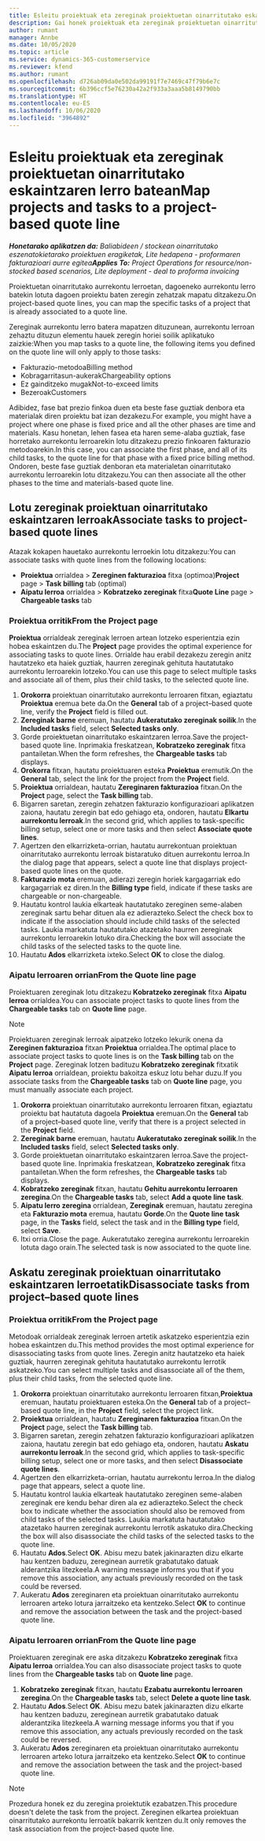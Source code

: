 ```yaml
---
title: Esleitu proiektuak eta zereginak proiektuetan oinarritutako eskaintzaren lerro batean
description: Gai honek proiektuak eta zereginak proiektuetan oinarritutako ataza lerro batera mapatzeko moduari buruzko informazioa eskaintzen du.
author: rumant
manager: Annbe
ms.date: 10/05/2020
ms.topic: article
ms.service: dynamics-365-customerservice
ms.reviewer: kfend
ms.author: rumant
ms.openlocfilehash: d726ab09da0e502da99191f7e7469c47f79b6e7c
ms.sourcegitcommit: 6b396ccf5e76230a42a2f933a3aaa5b8149790bb
ms.translationtype: HT
ms.contentlocale: eu-ES
ms.lasthandoff: 10/06/2020
ms.locfileid: "3964892"
---
```

# <a name="map-projects-and-tasks-to-a-project-based-quote-line"></a><span data-ttu-id="8eef3-103">Esleitu proiektuak eta zereginak proiektuetan oinarritutako eskaintzaren lerro batean</span><span class="sxs-lookup"><span data-stu-id="8eef3-103">Map projects and tasks to a project-based quote line</span></span>

<span data-ttu-id="8eef3-104">_**Honetarako aplikatzen da:** Baliabideen / stockean oinarritutako eszenatokietarako proiektuen eragiketak, Lite hedapena - proformaren fakturazioari aurre egitea_</span><span class="sxs-lookup"><span data-stu-id="8eef3-104">_**Applies To:** Project Operations for resource/non-stocked based scenarios, Lite deployment - deal to proforma invoicing_</span></span>

<span data-ttu-id="8eef3-105">Proiektuetan oinarritutako aurrekontu lerroetan, dagoeneko aurrekontu lerro batekin lotuta dagoen proiektu baten zeregin zehatzak mapatu ditzakezu.</span><span class="sxs-lookup"><span data-stu-id="8eef3-105">On project-based quote lines, you can map the specific tasks of a project that is already associated to a quote line.</span></span>

<span data-ttu-id="8eef3-106">Zereginak aurrekontu lerro batera mapatzen dituzunean, aurrekontu lerroan zehaztu dituzun elementu hauek zeregin horiei soilik aplikatuko zaizkie:</span><span class="sxs-lookup"><span data-stu-id="8eef3-106">When you map tasks to a quote line, the following items you defined on the quote line will only apply to those tasks:</span></span>

- <span data-ttu-id="8eef3-107">Fakturazio-metodoa</span><span class="sxs-lookup"><span data-stu-id="8eef3-107">Billing method</span></span>
- <span data-ttu-id="8eef3-108">Kobragarritasun-aukerak</span><span class="sxs-lookup"><span data-stu-id="8eef3-108">Chargeability options</span></span>
- <span data-ttu-id="8eef3-109">Ez gainditzeko mugak</span><span class="sxs-lookup"><span data-stu-id="8eef3-109">Not-to-exceed limits</span></span>
- <span data-ttu-id="8eef3-110">Bezeroak</span><span class="sxs-lookup"><span data-stu-id="8eef3-110">Customers</span></span>

<span data-ttu-id="8eef3-111">Adibidez, fase bat prezio finkoa duen eta beste fase guztiak denbora eta materialak diren proiektu bat izan dezakezu.</span><span class="sxs-lookup"><span data-stu-id="8eef3-111">For example, you might have a project where one phase is fixed price and all the other phases are time and materials.</span></span> <span data-ttu-id="8eef3-112">Kasu honetan, lehen fasea eta haren seme-alaba guztiak, fase horretako aurrekontu lerroarekin lotu ditzakezu prezio finkoaren fakturazio metodoarekin.</span><span class="sxs-lookup"><span data-stu-id="8eef3-112">In this case, you can associate the first phase, and all of its child tasks, to the quote line for that phase with a fixed price billing method.</span></span> <span data-ttu-id="8eef3-113">Ondoren, beste fase guztiak denboran eta materialetan oinarritutako aurrekontu lerroarekin lotu ditzakezu.</span><span class="sxs-lookup"><span data-stu-id="8eef3-113">You can then associate all the other phases to the time and materials-based quote line.</span></span>

## <a name="associate-tasks-to-project-based-quote-lines"></a><span data-ttu-id="8eef3-114">Lotu zereginak proiektuan oinarritutako eskaintzaren lerroak</span><span class="sxs-lookup"><span data-stu-id="8eef3-114">Associate tasks to project-based quote lines</span></span>

<span data-ttu-id="8eef3-115">Atazak kokapen hauetako aurrekontu lerroekin lotu ditzakezu:</span><span class="sxs-lookup"><span data-stu-id="8eef3-115">You can associate tasks with quote lines from the following locations:</span></span>

- <span data-ttu-id="8eef3-116">**Proiektua** orrialdea > **Zereginen fakturazioa** fitxa (optimoa)</span><span class="sxs-lookup"><span data-stu-id="8eef3-116">**Project** page > **Task billing** tab (optimal)</span></span>
- <span data-ttu-id="8eef3-117">**Aipatu lerroa** orrialdea > **Kobratzeko zereginak** fitxa</span><span class="sxs-lookup"><span data-stu-id="8eef3-117">**Quote Line** page > **Chargeable tasks** tab</span></span> 

### <a name="from-the-project-page"></a><span data-ttu-id="8eef3-118">Proiektua orritik</span><span class="sxs-lookup"><span data-stu-id="8eef3-118">From the Project page</span></span>

<span data-ttu-id="8eef3-119">**Proiektua** orrialdeak zereginak lerroen artean lotzeko esperientzia ezin hobea eskaintzen du.</span><span class="sxs-lookup"><span data-stu-id="8eef3-119">The **Project** page provides the optimal experience for associating tasks to quote lines.</span></span> <span data-ttu-id="8eef3-120">Orrialde hau erabil dezakezu zeregin anitz hautatzeko eta haiek guztiak, haurren zereginak gehituta hautatutako aurrekontu lerroarekin lotzeko.</span><span class="sxs-lookup"><span data-stu-id="8eef3-120">You can use this page to select multiple tasks and associate all of them, plus their child tasks, to the selected quote line.</span></span>

1. <span data-ttu-id="8eef3-121">**Orokorra** proiektuan oinarritutako aurrekontu lerroaren fitxan, egiaztatu **Proiektua** eremua bete da.</span><span class="sxs-lookup"><span data-stu-id="8eef3-121">On the **General** tab of a project–based quote line, verify the **Project** field is filled out.</span></span>
2. <span data-ttu-id="8eef3-122">**Zereginak barne** eremuan, hautatu **Aukeratutako zereginak soilik**.</span><span class="sxs-lookup"><span data-stu-id="8eef3-122">In the **Included tasks** field, select **Selected tasks only**.</span></span>
3. <span data-ttu-id="8eef3-123">Gorde proiektuetan oinarritutako eskaintzaren lerroa.</span><span class="sxs-lookup"><span data-stu-id="8eef3-123">Save the project-based quote line.</span></span> <span data-ttu-id="8eef3-124">Inprimakia freskatzean, **Kobratzeko zereginak** fitxa pantailetan.</span><span class="sxs-lookup"><span data-stu-id="8eef3-124">When the form refreshes, the **Chargeable tasks** tab displays.</span></span>
4. <span data-ttu-id="8eef3-125">**Orokorra** fitxan, hautatu proiektuaren esteka **Proiektua** eremutik.</span><span class="sxs-lookup"><span data-stu-id="8eef3-125">On the **General** tab, select the link for the project from the **Project** field.</span></span>
5. <span data-ttu-id="8eef3-126">**Proiektua** orrialdean, hautatu **Zereginaren fakturazioa** fitxan.</span><span class="sxs-lookup"><span data-stu-id="8eef3-126">On the **Project** page, select the **Task billing** tab.</span></span>
6. <span data-ttu-id="8eef3-127">Bigarren saretan, zeregin zehatzen fakturazio konfigurazioari aplikatzen zaiona, hautatu zeregin bat edo gehiago eta, ondoren, hautatu **Elkartu aurrekontu lerroak**.</span><span class="sxs-lookup"><span data-stu-id="8eef3-127">In the second grid, which applies to task-specific billing setup, select one or more tasks and then select **Associate quote lines**.</span></span>
7. <span data-ttu-id="8eef3-128">Agertzen den elkarrizketa-orrian, hautatu aurrekontuan proiektuan oinarritutako aurrekontu lerroak bistaratuko dituen aurrekontu lerroa.</span><span class="sxs-lookup"><span data-stu-id="8eef3-128">In the dialog page that appears, select a quote line that displays project-based quote lines on the quote.</span></span>
8. <span data-ttu-id="8eef3-129">**Fakturazio mota** eremuan, adierazi zeregin horiek kargagarriak edo kargagarriak ez diren.</span><span class="sxs-lookup"><span data-stu-id="8eef3-129">In the **Billing type** field, indicate if these tasks are chargeable or non-chargeable.</span></span>
9. <span data-ttu-id="8eef3-130">Hautatu kontrol laukia elkarteak hautatutako zereginen seme-alaben zereginak sartu behar dituen ala ez adierazteko.</span><span class="sxs-lookup"><span data-stu-id="8eef3-130">Select the check box to indicate if the association should include child tasks of the selected tasks.</span></span> <span data-ttu-id="8eef3-131">Laukia markatuta hautatutako atazetako haurren zereginak aurrekontu lerroarekin lotuko dira.</span><span class="sxs-lookup"><span data-stu-id="8eef3-131">Checking the box will associate the child tasks of the selected tasks to the quote line.</span></span>
10. <span data-ttu-id="8eef3-132">Hautatu **Ados** elkarrizketa ixteko.</span><span class="sxs-lookup"><span data-stu-id="8eef3-132">Select **OK** to close the dialog.</span></span>

### <a name="from-the-quote-line-page"></a><span data-ttu-id="8eef3-133">Aipatu lerroaren orrian</span><span class="sxs-lookup"><span data-stu-id="8eef3-133">From the Quote line page</span></span>

<span data-ttu-id="8eef3-134">Proiektuaren zereginak lotu ditzakezu **Kobratzeko zereginak** fitxa **Aipatu lerroa** orrialdea.</span><span class="sxs-lookup"><span data-stu-id="8eef3-134">You can associate project tasks to quote lines from the **Chargeable tasks** tab on **Quote line** page.</span></span>

>[!NOTE]
><span data-ttu-id="8eef3-135">Proiektuaren zereginak lerroak aipatzeko lotzeko lekurik onena da **Zereginen fakturazioa** fitxan **Proiektua** orrialdea.</span><span class="sxs-lookup"><span data-stu-id="8eef3-135">The optimal place to associate project tasks to quote lines is on the **Task billing** tab on the **Project** page.</span></span> <span data-ttu-id="8eef3-136">Zereginak lotzen badituzu **Kobratzeko zereginak** fitxatik **Aipatu lerroa** orrialdean, proiektu bakoitza eskuz lotu behar duzu.</span><span class="sxs-lookup"><span data-stu-id="8eef3-136">If you associate tasks from the **Chargeable tasks** tab on **Quote line** page, you must manually associate each project.</span></span>

1. <span data-ttu-id="8eef3-137">**Orokorra** proiektuan oinarritutako aurrekontu lerroaren fitxan, egiaztatu proiektu bat hautatuta dagoela **Proiektua** eremuan.</span><span class="sxs-lookup"><span data-stu-id="8eef3-137">On the **General** tab of a project–based quote line, verify that there is a project selected in the **Project** field.</span></span>
2. <span data-ttu-id="8eef3-138">**Zereginak barne** eremuan, hautatu **Aukeratutako zereginak soilik**.</span><span class="sxs-lookup"><span data-stu-id="8eef3-138">In the **Included tasks** field, select **Selected tasks only**.</span></span>
3. <span data-ttu-id="8eef3-139">Gorde proiektuetan oinarritutako eskaintzaren lerroa.</span><span class="sxs-lookup"><span data-stu-id="8eef3-139">Save the project-based quote line.</span></span> <span data-ttu-id="8eef3-140">Inprimakia freskatzean, **Kobratzeko zereginak** fitxa pantailetan.</span><span class="sxs-lookup"><span data-stu-id="8eef3-140">When the form refreshes, the **Chargeable tasks** tab displays.</span></span>
4. <span data-ttu-id="8eef3-141">**Kobratzeko zereginak** fitxan, hautatu **Gehitu aurrekontu lerroaren zeregina**.</span><span class="sxs-lookup"><span data-stu-id="8eef3-141">On the **Chargeable tasks** tab, select **Add a quote line task**.</span></span>
5. <span data-ttu-id="8eef3-142">**Aipatu lerro zeregina** orrialdean, **Zereginak** eremuan, hautatu zeregina eta **Fakturazio mota** eremua, hautatu **Gorde**.</span><span class="sxs-lookup"><span data-stu-id="8eef3-142">On the **Quote line task** page, in the **Tasks** field, select the task and in the **Billing type** field, select **Save**.</span></span> 
6. <span data-ttu-id="8eef3-143">Itxi orria.</span><span class="sxs-lookup"><span data-stu-id="8eef3-143">Close the page.</span></span> <span data-ttu-id="8eef3-144">Aukeratutako zeregina aurrekontu lerroarekin lotuta dago orain.</span><span class="sxs-lookup"><span data-stu-id="8eef3-144">The selected task is now associated to the quote line.</span></span>

## <a name="disassociate-tasks-from-projectbased-quote-lines"></a><span data-ttu-id="8eef3-145">Askatu zereginak proiektuan oinarritutako eskaintzaren lerroetatik</span><span class="sxs-lookup"><span data-stu-id="8eef3-145">Disassociate tasks from project–based quote lines</span></span>

### <a name="from-the-project-page"></a><span data-ttu-id="8eef3-146">Proiektua orritik</span><span class="sxs-lookup"><span data-stu-id="8eef3-146">From the Project page</span></span>

<span data-ttu-id="8eef3-147">Metodoak orrialdeak zereginak lerroen artetik askatzeko esperientzia ezin hobea eskaintzen du.</span><span class="sxs-lookup"><span data-stu-id="8eef3-147">This method provides the most optimal experience for disassociating tasks from quote lines.</span></span> <span data-ttu-id="8eef3-148">Zeregin anitz hautatzeko eta haiek guztiak, haurren zereginak gehituta hautatutako aurrekontu lerrotik askatzeko.</span><span class="sxs-lookup"><span data-stu-id="8eef3-148">You can select multiple tasks and disassociate all of the them, plus their child tasks, from the selected quote line.</span></span>

1. <span data-ttu-id="8eef3-149">**Orokorra** proiektuan oinarritutako aurrekontu lerroaren fitxan,**Proiektua** eremuan, hautatu proiektuaren esteka.</span><span class="sxs-lookup"><span data-stu-id="8eef3-149">On the **General** tab of a project–based quote line, in the **Project** field, select the project link.</span></span>
2. <span data-ttu-id="8eef3-150">**Proiektua** orrialdean, hautatu **Zereginaren fakturazioa** fitxan.</span><span class="sxs-lookup"><span data-stu-id="8eef3-150">On the **Project** page, select the **Task billing** tab.</span></span>
3. <span data-ttu-id="8eef3-151">Bigarren saretan, zeregin zehatzen fakturazio konfigurazioari aplikatzen zaiona, hautatu zeregin bat edo gehiago eta, ondoren, hautatu **Askatu aurrekontu lerroak**.</span><span class="sxs-lookup"><span data-stu-id="8eef3-151">In the second grid, which applies to task-specific billing setup, select one or more tasks, and then select **Disassociate quote lines**.</span></span>
4. <span data-ttu-id="8eef3-152">Agertzen den elkarrizketa-orrian, hautatu aurrekontu lerroa.</span><span class="sxs-lookup"><span data-stu-id="8eef3-152">In the dialog page that appears, select a quote line.</span></span>
5. <span data-ttu-id="8eef3-153">Hautatu kontrol laukia elkarteak hautatutako zereginen seme-alaben zereginak ere kendu behar diren ala ez adierazteko.</span><span class="sxs-lookup"><span data-stu-id="8eef3-153">Select the check box to indicate whether the association should also be removed from child tasks of the selected tasks.</span></span> <span data-ttu-id="8eef3-154">Laukia markatuta hautatutako atazetako haurren zereginak aurrekontu lerrotik askatuko dira.</span><span class="sxs-lookup"><span data-stu-id="8eef3-154">Checking the box will also disassociate the child tasks of the selected tasks to the quote line.</span></span>
6. <span data-ttu-id="8eef3-155">Hautatu **Ados**.</span><span class="sxs-lookup"><span data-stu-id="8eef3-155">Select **OK**.</span></span> <span data-ttu-id="8eef3-156">Abisu mezu batek jakinarazten dizu elkarte hau kentzen baduzu, zereginean aurretik grabatutako datuak alderantzika litezkeela.</span><span class="sxs-lookup"><span data-stu-id="8eef3-156">A warning message informs you that if you remove this association, any actuals previously recorded on the task could be reversed.</span></span> 
7. <span data-ttu-id="8eef3-157">Aukeratu **Ados** zereginaren eta proiektuan oinarritutako aurrekontu lerroaren arteko lotura jarraitzeko eta kentzeko.</span><span class="sxs-lookup"><span data-stu-id="8eef3-157">Select **OK** to continue and remove the association between the task and the project-based quote line.</span></span>

### <a name="from-the-quote-line-page"></a><span data-ttu-id="8eef3-158">Aipatu lerroaren orrian</span><span class="sxs-lookup"><span data-stu-id="8eef3-158">From the Quote line page</span></span>

<span data-ttu-id="8eef3-159">Proiektuaren zereginak ere aska ditzakezu **Kobratzeko zereginak** fitxa **Aipatu lerroa** orrialdea.</span><span class="sxs-lookup"><span data-stu-id="8eef3-159">You can also disassociate project tasks to quote lines from the **Chargeable tasks** tab on **Quote line** page.</span></span>

1. <span data-ttu-id="8eef3-160">**Kobratzeko zereginak** fitxan, hautatu **Ezabatu aurrekontu lerroaren zeregina**.</span><span class="sxs-lookup"><span data-stu-id="8eef3-160">On the **Chargeable tasks** tab, select **Delete a quote line task**.</span></span>
2. <span data-ttu-id="8eef3-161">Hautatu **Ados**.</span><span class="sxs-lookup"><span data-stu-id="8eef3-161">Select **OK**.</span></span> <span data-ttu-id="8eef3-162">Abisu mezu batek jakinarazten dizu elkarte hau kentzen baduzu, zereginean aurretik grabatutako datuak alderantzika litezkeela.</span><span class="sxs-lookup"><span data-stu-id="8eef3-162">A warning message informs you that if you remove this association, any actuals previously recorded on the task could be reversed.</span></span> 
3. <span data-ttu-id="8eef3-163">Aukeratu **Ados** zereginaren eta proiektuan oinarritutako aurrekontu lerroaren arteko lotura jarraitzeko eta kentzeko.</span><span class="sxs-lookup"><span data-stu-id="8eef3-163">Select **OK** to continue and remove the association between the task and the project-based quote line.</span></span>

>[!NOTE]
> <span data-ttu-id="8eef3-164">Prozedura honek ez du zeregina proiektutik ezabatzen.</span><span class="sxs-lookup"><span data-stu-id="8eef3-164">This procedure doesn't delete the task from the project.</span></span> <span data-ttu-id="8eef3-165">Zereginen elkartea proiektuan oinarritutako aurrekontu lerroatik bakarrik kentzen du.</span><span class="sxs-lookup"><span data-stu-id="8eef3-165">It only removes the task association from the project-based quote line.</span></span>
